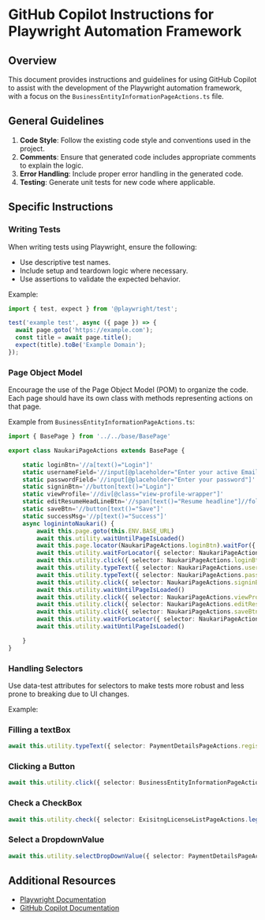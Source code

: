 # GitHub Copilot Instructions for Playwright Automation Framework

## Overview

This document provides instructions and guidelines for using GitHub Copilot to assist with the development of the Playwright automation framework, with a focus on the `BusinessEntityInformationPageActions.ts` file.

## General Guidelines

1. **Code Style**: Follow the existing code style and conventions used in the project.
2. **Comments**: Ensure that generated code includes appropriate comments to explain the logic.
3. **Error Handling**: Include proper error handling in the generated code.
4. **Testing**: Generate unit tests for new code where applicable.

## Specific Instructions

### Writing Tests

When writing tests using Playwright, ensure the following:

- Use descriptive test names.
- Include setup and teardown logic where necessary.
- Use assertions to validate the expected behavior.

Example:

```typescript
import { test, expect } from '@playwright/test';

test('example test', async ({ page }) => {
  await page.goto('https://example.com');
  const title = await page.title();
  expect(title).toBe('Example Domain');
});
```

### Page Object Model

Encourage the use of the Page Object Model (POM) to organize the code. Each page should have its own class with methods representing actions on that page.

Example from `BusinessEntityInformationPageActions.ts`:

```typescript
import { BasePage } from '../../base/BasePage'

export class NaukariPageActions extends BasePage {

    static loginBtn='//a[text()="Login"]'
    static usernameField='//input[@placeholder="Enter your active Email ID / Username"]'
    static passwordField='//input[@placeholder="Enter your password"]'
    static signinBtn='//button[text()="Login"]'
    static viewProfile='//div[@class="view-profile-wrapper"]'
    static editResumeHeadLineBtn='//span[text()="Resume headline"]//following-sibling::span[text()="editOneTheme"]'
    static saveBtn='//button[text()="Save"]'
    static successMsg='//p[text()="Success"]'
    async loginintoNaukari() {
        await this.page.goto(this.ENV.BASE_URL)
        await this.utility.waitUntilPageIsLoaded()
        await this.page.locator(NaukariPageActions.loginBtn).waitFor({ state: 'visible',timeout:120000 })
        await this.utility.waitForLocator({ selector: NaukariPageActions.loginBtn })
        await this.utility.click({ selector: NaukariPageActions.loginBtn })
        await this.utility.typeText({ selector: NaukariPageActions.usernameField, text: this.ENV.USERNAME})
        await this.utility.typeText({ selector: NaukariPageActions.passwordField, text: this.ENV.PASSWORD})
        await this.utility.click({ selector: NaukariPageActions.signinBtn })
        await this.utility.waitUntilPageIsLoaded()
        await this.utility.click({ selector: NaukariPageActions.viewProfile })
        await this.utility.click({ selector: NaukariPageActions.editResumeHeadLineBtn })
        await this.utility.click({ selector: NaukariPageActions.saveBtn })
        await this.utility.waitForLocator({ selector: NaukariPageActions.successMsg })
        await this.utility.waitUntilPageIsLoaded()

    }
}

```

### Handling Selectors

Use data-test attributes for selectors to make tests more robust and less prone to breaking due to UI changes.

Example:

### Filling a textBox

```typescript
await this.utility.typeText({ selector: PaymentDetailsPageActions.registerNumerTextbox, text: '123456' })
```

### Clicking a Button

```typescript
await this.utility.click({ selector: BusinessEntityInformationPageActions.addPrincipalBtn})
```

### Check a CheckBox

```typescript
await this.utility.check({ selector: ExisitngLicenseListPageActions.legacyLicenseNumberCheckBox(licenseNumber) })
```
### Select a DropdownValue

```typescript
await this.utility.selectDropDownValue({ selector: PaymentDetailsPageActions.paymentTypeDropdown, text: 'Check' })
```

## Additional Resources

- [Playwright Documentation](https://playwright.dev/docs/intro)
- [GitHub Copilot Documentation](https://docs.github.com/en/copilot)
